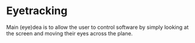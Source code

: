 
# Eyetracking

Main (eye)dea is to allow the user to control software by simply looking at the screen and 
moving their eyes across the plane.
